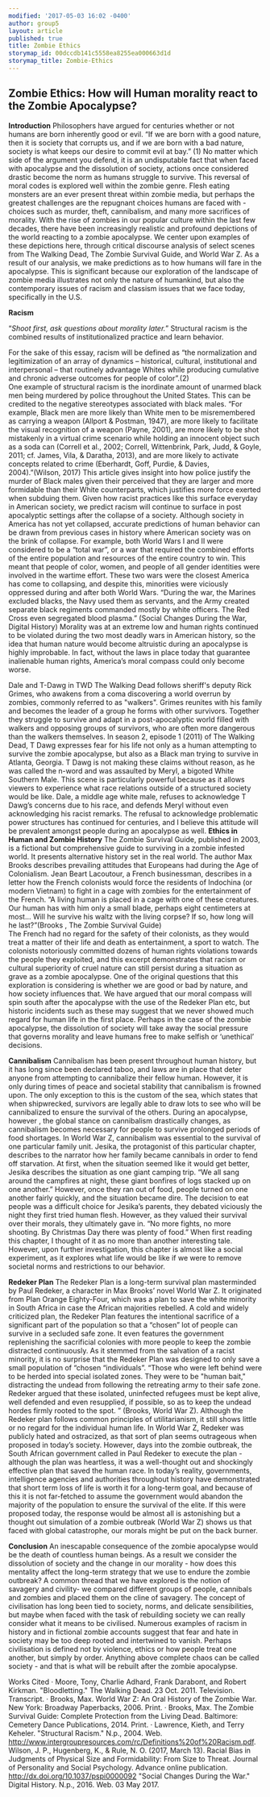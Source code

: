```yaml
---
modified: '2017-05-03 16:02 -0400'
author: group5
layout: article
published: true
title: Zombie Ethics
storymap_id: 00dccdb141c5558ea8255ea000663d1d
storymap_title: Zombie-Ethics
---
```

## Zombie Ethics: How will Human morality react to the Zombie Apocalypse?
 
**Introduction** 
Philosophers have argued for centuries whether or not humans are born inherently good or evil. “If we are born with a good nature, then it is society that corrupts us, and if we are born with a bad nature, society is what keeps our desire to commit evil at bay.” (1) No matter which side of the argument you defend, it is an undisputable fact that when faced with apocalypse and the dissolution of society, actions once considered drastic become the norm as humans struggle to survive. This reversal of moral codes is explored well within the zombie genre. Flesh eating monsters are an ever present threat within zombie media, but perhaps the greatest challenges are the repugnant choices humans are faced with - choices such as  murder, theft, cannibalism, and many more sacrifices of morality. With the rise of zombies in our popular culture within the last few decades, there have been increasingly realistic and profound depictions of the world reacting to a zombie apocalypse. We center upon examples of these depictions here, through critical discourse analysis of select scenes from The Walking Dead, The Zombie Survival Guide, and World War Z. As a result of our analysis, we make predictions as to how humans will fare in the apocalypse. This is significant because our exploration of the landscape of zombie media  illustrates not only the nature of humankind, but also the contemporary issues of racism and classism  issues that we face today, specifically in the U.S.
 
**Racism**

“_Shoot first, ask questions about morality  later._”
Structural racism is the combined results of institutionalized practice and learn behavior. 

For the sake of this essay, racism will be defined as “the normalization and legitimization of an array of dynamics – historical, cultural, institutional and interpersonal – that routinely advantage Whites while producing cumulative and chronic adverse outcomes for people of color”.(2)  
One example of structural racism is the inordinate amount of unarmed black men being murdered by police throughout the United States. This can be credited to the negative stereotypes associated with black males. 
“For example, Black men are more likely than White men to be misremembered as carrying a weapon (Allport & Postman, 1947), are more likely to facilitate the visual recognition of a weapon (Payne, 2001), are more likely to be shot mistakenly in a virtual crime scenario while holding an innocent object such as a soda can (Correll et al., 2002; Correll, Wittenbrink, Park, Judd, & Goyle, 2011; cf. James, Vila, & Daratha, 2013), and are more likely to activate concepts related to crime (Eberhardt, Goff, Purdie, & Davies, 2004).”(Wilson, 2017)
This article gives insight into how police justify the murder of Black males given their perceived that they are larger and more formidable than their White counterparts, which justifies more force exerted when subduing them. Given how racist practices like this surface everyday in American society, we predict racism will continue to surface in post apocalyptic settings after the collapse of a society. Although society in America has not yet collapsed, accurate predictions of human behavior can be drawn from previous cases in history where American society was on the brink of collapse. For example, both World Wars I and II were considered to be a “total war”, or a war that required the combined efforts of the entire population and resources of the entire country to win. This meant that people of color, women, and people of all gender identities were involved in the wartime effort. These two wars were the closest America has come to collapsing, and despite this, minorities were viciously oppressed during and after both World Wars.
 “During the war, the Marines excluded blacks, the Navy used them as servants, and the Army created separate black regiments commanded mostly by white officers. The Red Cross even segregated blood plasma.” (Social Changes During the War, Digital History)
Morality was at an extreme low and human rights continued to be violated  during the two most deadly wars in American history, so the idea that human nature would become altruistic  during an apocalypse is highly improbable.  In fact, without the laws in place today that guarantee inalienable human rights, America’s moral compass could only become worse. 

Dale and T-Dawg in TWD
 The Walking Dead follows sheriff's deputy Rick Grimes, who awakens from a coma discovering a world overrun by zombies, commonly referred to as "walkers". Grimes reunites with his family and becomes the leader of a group he forms with other survivors. Together they struggle to survive and adapt in a post-apocalyptic world filled with walkers and opposing groups of survivors, who are often more dangerous than the walkers themselves.
In season 2, episode 1 (2011) of The Walking Dead, T Dawg expresses fear for his life not only as a human attempting to survive the zombie apocalypse, but also as a Black man trying to survive in Atlanta, Georgia. T Dawg is not making these claims without reason, as he was called the n-word and was assaulted by Meryl, a bigoted White Southern Male. This scene is particularly powerful because as it allows viewers to experience what race relations outside of a structured society would be like. Dale, a middle age white male, refuses to acknowledge T Dawg’s concerns due to his race, and defends Meryl without even acknowledging his racist remarks. The refusal to acknowledge problematic power structures has continued for centuries, and I believe this attitude will be prevalent amongst people during an apocalypse as well.
**Ethics in Human and Zombie History**
        	The Zombie Survival Guide, published in 2003, is a fictional but comprehensive guide to surviving in a zombie infested world. It presents alternative history set in the real world. The author Max Brooks describes prevailing attitudes that Europeans had during the Age of Colonialism. Jean Beart Lacoutour, a French businessman, describes in a letter how the French colonists would force the residents of Indochina (or modern Vietnam) to fight in a cage with zombies for the entertainment of the French. 
“A living human is placed in a cage with one of these creatures. Our human has with him only a small blade, perhaps eight centimeters at most… Will he survive his waltz with the living corpse? If so, how long will he last?”(Brooks , The Zombie Survival Guide)  
The French had no regard for the safety of their colonists, as they would treat a matter of their life and death as entertainment, a sport to watch. The colonists notoriously committed dozens of human rights violations towards the people they exploited, and this excerpt demonstrates that racism or cultural superiority of cruel nature can still persist during a situation as grave as a zombie apocalypse. One of the original questions that this exploration is considering is whether we are good or bad by nature, and how society influences that. We have argued that our moral compass will spin south after the apocalypse with the use of the Redeker Plan etc, but historic incidents such as these may suggest that we never showed much regard for human life in the first place. Perhaps in the case of the zombie apocalypse, the dissolution of society will take away the social pressure that governs morality and leave humans free to make selfish or ‘unethical’ decisions. 
 
**Cannibalism**
Cannibalism has been present throughout human history, but it has long since been declared taboo, and laws are in place that deter anyone from attempting to cannibalize their fellow human. However, it is only during times of peace and societal stability that cannibalism is frowned upon. The only exception to this is the custom of the sea, which states that when shipwrecked, survivors are legally able to draw lots to see who will be cannibalized to ensure the survival of the others. During an apocalypse, however ,  the global stance on cannibalism drastically changes, as  cannibalism becomes necessary for people to survive prolonged periods of food shortages. In World War Z, cannibalism was essential to the survival of one particular family unit.  Jesika, the protagonist of this particular chapter, describes to the narrator how her family became cannibals in order to fend off starvation. At first, when the situation seemed like it would get better, Jesika describes the situation as one giant camping trip. “We all sang around the campfires at night, these giant bonfires of logs stacked up on one another.”  However, once they ran out of food, people turned on one another fairly quickly, and the situation became dire.  The decision to eat people was a difficult choice for Jesika’s parents, they debated viciously the night they first tried human flesh. However, as they valued their survival over their morals, they ultimately gave in. “No more fights, no more shooting. By Christmas Day there was plenty of food.” When first reading this chapter, I thought of it as no more than another interesting tale. However, upon further investigation, this chapter is almost like a social experiment, as it explores what life would be like if we were to remove societal norms and restrictions to our behavior.

**Redeker Plan**
The Redeker Plan is a long-term survival plan masterminded by Paul Redeker, a character in Max Brooks’ novel World War Z. It originated from Plan Orange Eighty-Four, which was a plan to save the white minority in South Africa in case the African majorities rebelled. A cold and widely criticized plan, the Redeker Plan features the intentional sacrifice of a significant part of the population so that a “chosen” lot of people can survive in a secluded safe zone. It even features the government replenishing the sacrificial colonies with more people to keep the zombie distracted continuously. As it stemmed from the salvation of a racist minority, it is no surprise that the Redeker Plan was designed to only save a small population of “chosen “individuals”. 
“Those who were left behind were to be herded into special isolated zones. They were to be "human bait," distracting the undead from following the retreating army to their safe zone. Redeker argued that these isolated, uninfected refugees must be kept alive, well defended and even resupplied, if possible, so as to keep the undead hordes firmly rooted to the spot. ” (Brooks, World War Z). 
Although the Redeker plan follows common principles of utilitarianism, it still shows little or no regard for the individual human life. In World War Z, Redeker was publicly hated and ostracized, as that sort of plan seems outrageous when proposed in today’s society. However, days into the zombie outbreak, the South African government called in Paul Redeker to execute the plan - although the plan was heartless, it was a well-thought out and shockingly effective plan that saved the human race. In today’s reality, governments, intelligence agencies and authorities throughout history have demonstrated that short term loss of life is worth it for a long-term goal, and because of this it is not far-fetched to assume the government would abandon the majority of the population to ensure the survival of the elite.  If this were proposed today, the response would be almost all  is astonishing but a thought out simulation of a zombie outbreak (World War Z) shows us that faced with global catastrophe, our morals might be put on the back burner.

**Conclusion**
An inescapable consequence of the zombie apocalypse would be the death of countless human beings. As a result we consider the dissolution of society and the change in our morality - how does this mentality affect the long-term strategy that we use to endure the zombie outbreak? A common thread that we have explored is the notion of savagery and civility- we compared different groups of people, cannibals and zombies and placed them on the cline of savagery. The concept of civilisation has long been tied to society, norms, and delicate sensibilities, but maybe when faced with the task of rebuilding society we can really consider what it means to be civilised. 
Numerous examples of racism in history and in fictional zombie accounts suggest that fear and hate in society may be too deep rooted and intertwined to vanish. Perhaps civilisation is defined not by violence, ethics or how people treat one another, but simply by order. Anything above complete chaos can be called society - and that is what will be rebuilt after the zombie apocalypse. 
 

 
 
 
 
 
 
 
 
 
 
 
 
 






Works Cited
·   	Moore, Tony, Charlie Adhard, Frank Darabont, and Robert Kirkman. "Bloodletting." The Walking Dead. 23 Oct. 2011. Television. Transcript.
·   	Brooks, Max. World War Z: An Oral History of the Zombie War. New York: Broadway Paperbacks, 2006. Print.
·   	Brooks, Max. The Zombie Survival Guide: Complete Protection from the Living Dead. Baltimore: Cemetery Dance Publications, 2014. Print.
·   	Lawrence, Kieth, and Terry Keheler. "Structural Racism." N.p., 2004. Web. <http://www.intergroupresources.com/rc/Definitions%20of%20Racism.pdf>.
Wilson, J. P., Hugenberg, K., & Rule, N. O. (2017, March 13). Racial Bias in Judgments of Physical Size and Formidability: From Size to Threat. Journal of Personality and Social Psychology. Advance online publication. http://dx.doi.org/10.1037/pspi0000092
"Social Changes During the War." Digital History. N.p., 2016. Web. 03 May 2017.
